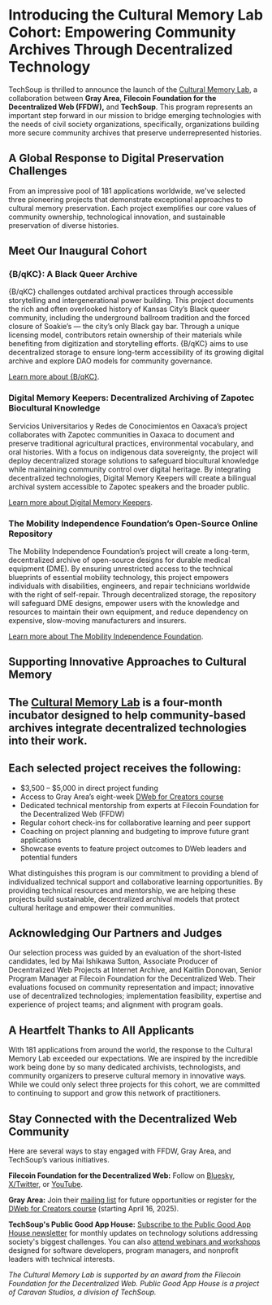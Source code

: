 # Introducing the Cultural Memory Lab Cohort: Empowering Community Archives Through Decentralized Technology

TechSoup is thrilled to announce the launch of the [Cultural Memory Lab](https://grayarea.org/initiative/cultural-memory-lab/), a collaboration between **Gray Area**, **Filecoin Foundation for the Decentralized Web (FFDW),** and **TechSoup**. This program represents an important step forward in our mission to bridge emerging technologies with the needs of civil society organizations, specifically, organizations building more secure community archives that preserve underrepresented histories.

## A Global Response to Digital Preservation Challenges

From an impressive pool of 181 applications worldwide, we've selected three pioneering projects that demonstrate exceptional approaches to cultural memory preservation. Each project exemplifies our core values of community ownership, technological innovation, and sustainable preservation of diverse histories.

## Meet Our Inaugural Cohort

### {B/qKC}: A Black Queer Archive

{B/qKC} challenges outdated archival practices through accessible storytelling and intergenerational power building. This project documents the rich and often overlooked history of Kansas City’s Black queer community, including the underground ballroom tradition and the forced closure of Soakie’s — the city’s only Black gay bar. Through a unique licensing model, contributors retain ownership of their materials while benefiting from digitization and storytelling efforts. {B/qKC} aims to use decentralized storage to ensure long-term accessibility of its growing digital archive and explore DAO models for community governance.

[Learn more about {B/qKC}](https://kansascitydefender.com/bqkc/).

### Digital Memory Keepers: Decentralized Archiving of Zapotec Biocultural Knowledge

Servicios Universitarios y Redes de Conocimientos en Oaxaca’s project collaborates with Zapotec communities in Oaxaca to document and preserve traditional agricultural practices, environmental vocabulary, and oral histories. With a focus on indigenous data sovereignty, the project will deploy decentralized storage solutions to safeguard biocultural knowledge while maintaining community control over digital heritage. By integrating decentralized technologies, Digital Memory Keepers will create a bilingual archival system accessible to Zapotec speakers and the broader public. 

[Learn more about Digital Memory Keepers](https://surcooaxaca.org).

### The Mobility Independence Foundation’s Open-Source Online Repository

The Mobility Independence Foundation’s project will create a long-term, decentralized archive of open-source designs for durable medical equipment (DME). By ensuring unrestricted access to the technical blueprints of essential mobility technology, this project empowers individuals with disabilities, engineers, and repair technicians worldwide with the right of self-repair. Through decentralized storage, the repository will safeguard DME designs, empower users with the knowledge and resources to maintain their own equipment, and reduce dependency on expensive, slow-moving manufacturers and insurers.

[Learn more about The Mobility Independence Foundation](https://themif.org/).

## Supporting Innovative Approaches to Cultural Memory

## The [Cultural Memory Lab](https://grayarea.org/initiative/cultural-memory-lab/) is a four-month incubator designed to help community-based archives integrate decentralized technologies into their work. 

## Each selected project receives the following:

* $3,500 – $5,000 in direct project funding  
* Access to Gray Area’s eight-week [DWeb for Creators course](https://grayarea.org/course/dweb/)  
* Dedicated technical mentorship from experts at Filecoin Foundation for the Decentralized Web (FFDW)  
* Regular cohort check-ins for collaborative learning and peer support  
* Coaching on project planning and budgeting to improve future grant applications  
* Showcase events to feature project outcomes to DWeb leaders and potential funders

What distinguishes this program is our commitment to providing a blend of individualized technical support and collaborative learning opportunities. By providing technical resources and mentorship, we are helping these projects build sustainable, decentralized archival models that protect cultural heritage and empower their communities.

## Acknowledging Our Partners and Judges

Our selection process was guided by an evaluation of the short-listed candidates, led by Mai Ishikawa Sutton, Associate Producer of Decentralized Web Projects at Internet Archive, and Kaitlin Donovan, Senior Program Manager at Filecoin Foundation for the Decentralized Web. Their evaluations focused on community representation and impact; innovative use of decentralized technologies; implementation feasibility, expertise and experience of project teams; and alignment with program goals.

## A Heartfelt Thanks to All Applicants

With 181 applications from around the world, the response to the Cultural Memory Lab exceeded our expectations. We are inspired by the incredible work being done by so many dedicated archivists, technologists, and community organizers to preserve cultural memory in innovative ways. While we could only select three projects for this cohort, we are committed to continuing to support and grow this network of practitioners.

## Stay Connected with the Decentralized Web Community

Here are several ways to stay engaged with FFDW, Gray Area, and TechSoup’s various initiatives.

**Filecoin Foundation for the Decentralized Web:** Follow on [Bluesky](https://bsky.app/profile/ffdweb.org), [X/Twitter](https://twitter.com/FFDWeb), or [YouTube](https://www.youtube.com/@FFDWeb).

**Gray Area:** Join their [mailing list](https://grayarea.org) for future opportunities or register for the [DWeb for Creators course](https://grayarea.org/course/dweb/) (starting April 16, 2025).

**TechSoup's Public Good App House:** [Subscribe to the Public Good App House newsletter](https://page.techsoup.org/pgah-makers-subscribe) for monthly updates on technology solutions addressing society's biggest challenges. You can also [attend webinars and workshops](https://events.techsoup.org/public-good-app-house/) designed for software developers, program managers, and nonprofit leaders with technical interests. 

*The Cultural Memory Lab is supported by an award from the Filecoin Foundation for the Decentralized Web. Public Good App House is a project of Caravan Studios, a division of TechSoup.*
